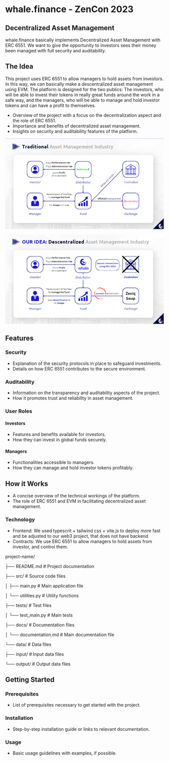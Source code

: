 # whale.finance - ZenCon 2023

## Decentralized Asset Management

whale.finance basically implements Decentralized Asset Management with ERC 6551. We want to give the opportunity to investors sees their money been managed with full security and auditability.

## The Idea

This project uses ERC 6551 to allow managers to hold assets from investors. In this way, we can basically make a descentralized asset management using EVM. The platform is designed for the two publics: The investors, who will be able to invest their tokens in really great funds around the work in a safe way, and the managers, who will be able to manage and hold investor tokens and can have a profit to themselves.

- Overview of the project with a focus on the decentralization aspect and the role of ERC 6551.
- Importance and benefits of decentralized asset management.
- Insights on security and auditability features of the platform.

![Project Logo](./frontend/src/assets/traditional_am.png)

![Project Logo](./frontend/src/assets/descentralized_am.png)

## Features
### Security
- Explanation of the security protocols in place to safeguard investments.
- Details on how ERC 6551 contributes to the secure environment.

### Auditability
- Information on the transparency and auditability aspects of the project.
- How it promotes trust and reliability in asset management.

### User Roles
#### Investors
- Features and benefits available for investors.
- How they can invest in global funds securely.

#### Managers
- Functionalities accessible to managers.
- How they can manage and hold investor tokens profitably.

## How it Works
- A concise overview of the technical workings of the platform.
- The role of ERC 6551 and EVM in facilitating decentralized asset management.

### Technology

- Frontend: We used typescrit + tailwind css + vite.js to deploy more fast and be adjusted to our web3 project, that does not have backend
- Contracts: We use  ERC 6551 to allow managers to hold assets from investor, and control them. 

project-name/

├── README.md # Project documentation

├── src/ # Source code files

│ ├── main.py # Main application file

│ └── utilities.py # Utility functions

├── tests/ # Test files

│ └── test_main.py # Main tests

├── docs/ # Documentation files

│ └── documentation.md # Main documentation file

└── data/ # Data files

├── input/ # Input data files

└── output/ # Output data files


## Getting Started
### Prerequisites
- List of prerequisites necessary to get started with the project.

### Installation
- Step-by-step installation guide or links to relevant documentation.

### Usage
- Basic usage guidelines with examples, if possible.

